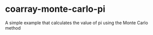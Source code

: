 # coarray-monte-carlo-pi
A simple example that calculates the value of pi using the Monte Carlo method
